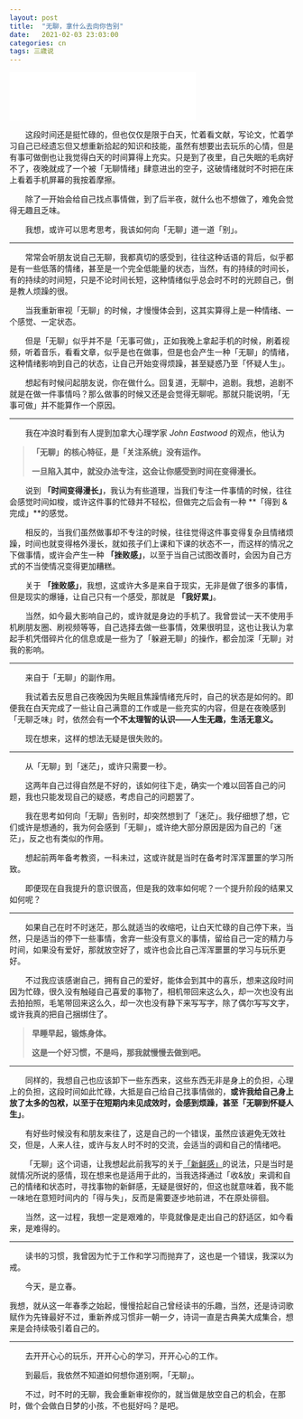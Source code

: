 ```yaml
---
layout: post
title:  "无聊，拿什么去向你告别"
date:   2021-02-03 23:03:00
categories: cn
tags: 三歳说
---
```




<iframe frameborder="no" border="0" marginwidth="0" marginheight="0" width=330 height=86 src="//music.163.com/outchain/player?type=2&id=1377261977&auto=0&height=66"></iframe>


&emsp;&emsp;这段时间还是挺忙碌的，但也仅仅是限于白天，忙着看文献，写论文，忙着学习自己已经遗忘但又想重新拾起的知识和技能，虽然有想要出去玩乐的心情，但是有事可做倒也让我觉得白天的时间算得上充实。只是到了夜里，自己失眠的毛病好不了，夜晚就成了一个被「无聊情绪」肆意进出的空子，这破情绪就时不时把在床上看着手机屏幕的我按着摩擦。

&emsp;&emsp;除了一开始会给自己找点事情做，到了后半夜，就什么也不想做了，难免会觉得无趣且乏味。

&emsp;&emsp;我想，或许可以思考思考，我该如何向「无聊」道一道「别」。

---------

&emsp;&emsp;常常会听朋友说自己无聊，我都真切的感受到，往往这种话语的背后，似乎都是有一些低落的情绪，甚至是一个完全低能量的状态，当然，有的持续的时间长，有的持续的时间短，只是不论时间长短，这种情绪似乎总会时不时的光顾自己，倒是教人烦躁的很。

&emsp;&emsp;当我重新审视「无聊」的时候，才慢慢体会到，这其实算得上是一种情绪、一个感觉、一定状态。

&emsp;&emsp;但是「无聊」似乎并不是「无事可做」，正如我晚上拿起手机的时候，刷着视频，听着音乐，看看文章，似乎是也在做事，但是也会产生一种「无聊」的情绪，这种情绪影响到自己的状态，让自己开始变得烦躁，甚至疑惑乃至「怀疑人生」。

&emsp;&emsp;想起有时候问起朋友说，你在做什么。回复道，无聊中，追剧。我想，追剧不就是在做一件事情吗？那么做事的时候又还是会觉得无聊呢。那就只能说明，「无事可做」并不能算作一个原因。

---------

&emsp;&emsp;我在冲浪时看到有人提到加拿大心理学家 *John Eastwood* 的观点，他认为

> **「无聊」的核心特征，是「关注系统」没有运作。**
>
> **一旦陷入其中，就没办法专注，这会让你感受到时间在变得漫长。**

&emsp;&emsp;说到 **「时间变得漫长」**，我认为有些道理，当我们专注一件事情的时候，往往会感觉时间如梭，或许这件事的忙碌并不轻松，但做完之后会有一种 **「得到 & 完成」**的感觉。

&emsp;&emsp;相反的，当我们虽然做事却不专注的时候，往往觉得这件事变得复杂且情绪烦躁，时间也就变得格外漫长，就如孩子们上课和下课的状态不一，而这样的情况之下做事情，或许会产生一种 **「挫败感」**，以至于当自己试图改善时，会因为自己方式的不当使情况变得更加糟糕。

&emsp;&emsp;关于 **「挫败感」**，我想，这或许大多是来自于现实，无非是做了很多的事情，但是现实的爆锤，让自己只有一个感受，那就是 **「我好累」**。

&emsp;&emsp;当然，如今最大影响自己的，或许就是身边的手机了。我曾尝试一天不使用手机刷朋友圈、刷视频等等，自己选择去做一些事情，效果很明显，这也让我认为拿起手机凭借碎片化的信息或是一些为了「躲避无聊」的操作，都会加深「无聊」对我的影响。

--------

&emsp;&emsp;来自于「无聊」的副作用。

&emsp;&emsp;我试着去反思自己夜晚因为失眠且焦躁情绪充斥时，自己的状态是如何的。即便我在白天完成了一些让自己满意的工作或是一些充实的内容，但是在夜晚感到「无聊乏味」时，依然会有**一个不太理智的认识——人生无趣，生活无意义。**

&emsp;&emsp;现在想来，这样的想法无疑是很失败的。

--------

&emsp;&emsp;从「无聊」到「迷茫」，或许只需要一秒。

&emsp;&emsp;这两年自己过得自然是不好的，该如何往下走，确实一个难以回答自己的问题，我也只能发现自己的疑惑，考虑自己的问题罢了。

&emsp;&emsp;我在思考如何向「无聊」告别时，却突然想到了「迷茫」。我仔细想了想，它们或许是想通的，我为何会感到「无聊」，或许绝大部分原因是因为自己的「迷茫」，反之也有类似的作用。

&emsp;&emsp;想起前两年备考教资，一科未过，这或许就是当时在备考时浑浑噩噩的学习所致。

&emsp;&emsp;即便现在自我提升的意识很高，但是我的效率如何呢？一个提升阶段的结果又如何呢？

--------

&emsp;&emsp;如果自己在时不时迷茫，那么就适当的收缩吧，让白天忙碌的自己停下来，当然，只是适当的停下一些事情，舍弃一些没有意义的事情，留给自己一定的精力与时间，如果没有爱好，那就放空好了，或许也会比自己浑浑噩噩的学习与玩乐更好。

&emsp;&emsp;不过我应该感谢自己，拥有自己的爱好，能体会到其中的喜乐，想来这段时间因为忙碌，很久没有触碰自己喜爱的事物了，相机带回来这么久，却一次也没有出去拍拍照，毛笔带回来这么久，却一次也没有静下来写写字，除了偶尔写写文字，或许我真的把自己捆绑住了。

> **早睡早起，锻炼身体。**
>
> **这是一个好习惯，不是吗，那我就慢慢去做到吧。**

--------

&emsp;&emsp;同样的，我想自己也应该卸下一些东西来，这些东西无非是身上的负担，心理上的负担，这段时间如此忙碌，大抵是自己给自己找事情做的，**或许我给自己身上放了太多的包袱，以至于在短期内未见成效时，会感到烦躁，甚至「无聊到怀疑人生」**。

&emsp;&emsp;有好些时候没有和朋友来往了，这是自己的一个错误，虽然应该避免无效社交，但是，人来人往，或许与友人时不时的交流，会适当的调和自己的情绪吧。

&emsp;&emsp;「无聊」这个词语，让我想起此前我写的关于[「新鲜感」](https://yesterlife.github.io/2020/09/08/xin-xian.html)的说法，只是当时是就情况所说的感情，现在想来也是适用于此的，当我选择通过「收&放」来调和自己的情绪和状态时，寻找事物的新鲜感，无疑是很好的，但这也就意味着，我不能一味地在意短时间内的「得与失」，反而是需要逐步地前进，不在原处徘徊。

&emsp;&emsp;当然，这一过程，我想一定是艰难的，毕竟就像是走出自己的舒适区，如今看来，是难得的。

---------

&emsp;&emsp;读书的习惯，我曾因为忙于工作和学习而抛弃了，这也是一个错误，我深以为戒。

&emsp;&emsp;今天，是立春。

我想，就从这一年春季之始起，慢慢拾起自己曾经读书的乐趣，当然，还是诗词歌赋作为先锋最好不过，重新养成习惯非一朝一夕，诗词一直是古典美大成集合，想来是会持续吸引着自己的。

---------

&emsp;&emsp;去开开心心的玩乐，开开心心的学习，开开心心的工作。

&emsp;&emsp;到最后，我依然不知道如何想你道别啊，「无聊」。

&emsp;&emsp;不过，时不时的无聊，我会重新审视你的，就当做是放空自己的机会，在那时，做个会做白日梦的小孩，不也挺好吗？是吧。